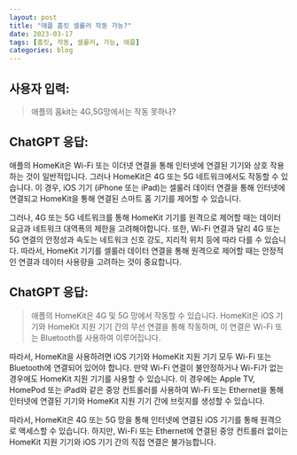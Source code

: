 ```yaml
---
layout: post
title: "애플 홈킷 셀룰러 작동 가능?"
date: 2023-03-17
tags: [홈킷, 작동, 셀룰러, 가능, 애플]
categories: blog
---
```


## 사용자 입력:
> 애플의 홈kit는 4G,5G망에서는 작동 못하나?

## ChatGPT 응답:
> 

애플의 HomeKit은 Wi-Fi 또는 이더넷 연결을 통해 인터넷에 연결된 기기와 상호 작용하는 것이 일반적입니다. 그러나 HomeKit은 4G 또는 5G 네트워크에서도 작동할 수 있습니다. 이 경우, iOS 기기 (iPhone 또는 iPad)는 셀룰러 데이터 연결을 통해 인터넷에 연결되고 HomeKit을 통해 연결된 스마트 홈 기기를 제어할 수 있습니다.

그러나, 4G 또는 5G 네트워크를 통해 HomeKit 기기를 원격으로 제어할 때는 데이터 요금과 네트워크 대역폭의 제한을 고려해야합니다. 또한, Wi-Fi 연결과 달리 4G 또는 5G 연결의 안정성과 속도는 네트워크 신호 강도, 지리적 위치 등에 따라 다를 수 있습니다. 따라서, HomeKit 기기를 셀룰러 데이터 연결을 통해 원격으로 제어할 때는 안정적인 연결과 데이터 사용량을 고려하는 것이 중요합니다.

## ChatGPT 응답:
> 애플의 HomeKit은 4G 및 5G 망에서 작동할 수 있습니다. HomeKit은 iOS 기기와 HomeKit 지원 기기 간의 무선 연결을 통해 작동하며, 이 연결은 Wi-Fi 또는 Bluetooth를 사용하여 이루어집니다. 

따라서, HomeKit을 사용하려면 iOS 기기와 HomeKit 지원 기기 모두 Wi-Fi 또는 Bluetooth에 연결되어 있어야 합니다. 만약 Wi-Fi 연결이 불안정하거나 Wi-Fi가 없는 경우에도 HomeKit 지원 기기를 사용할 수 있습니다. 이 경우에는 Apple TV, HomePod 또는 iPad와 같은 중앙 컨트롤러를 사용하여 Wi-Fi 또는 Ethernet을 통해 인터넷에 연결된 기기와 HomeKit 지원 기기 간에 브릿지를 생성할 수 있습니다.

따라서, HomeKit은 4G 또는 5G 망을 통해 인터넷에 연결된 iOS 기기를 통해 원격으로 액세스할 수 있습니다. 하지만, Wi-Fi 또는 Ethernet에 연결된 중앙 컨트롤러 없이는 HomeKit 지원 기기와 iOS 기기 간의 직접 연결은 불가능합니다.

